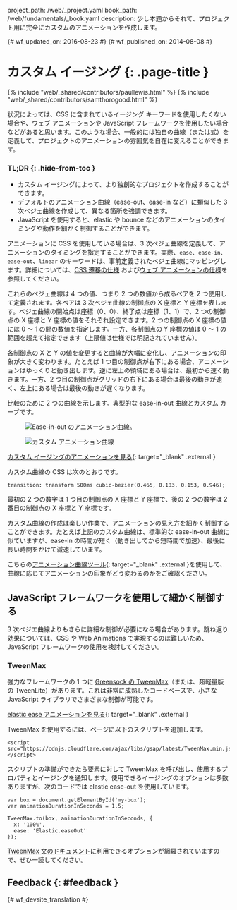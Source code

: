 project_path: /web/_project.yaml book_path: /web/fundamentals/_book.yaml description: 少し本題からそれて、プロジェクト用に完全にカスタムのアニメーションを作成します。

{# wf_updated_on: 2016-08-23 #} {# wf_published_on: 2014-08-08 #}

# カスタム イージング {: .page-title }

{% include "web/_shared/contributors/paullewis.html" %} {% include "web/_shared/contributors/samthorogood.html" %}

状況によっては、CSS に含まれているイージング キーワードを使用したくない場合や、ウェブ アニメーションや JavaScript フレームワークを使用したい場合などがあると思います。このような場合、一般的には独自の曲線（または式）を定義して、プロジェクトのアニメーションの雰囲気を自在に変えることができます。

### TL;DR {: .hide-from-toc }

* カスタム イージングによって、より独創的なプロジェクトを作成することができます。
* デフォルトのアニメーション曲線（ease-out、ease-in など）に類似した 3 次ベジェ曲線を作成して、異なる箇所を強調できます。
* JavaScript を使用すると、elastic や bounce などのアニメーションのタイミングや動作を細かく制御することができます。

アニメーションに CSS を使用している場合は、3 次ベジェ曲線を定義して、アニメーションのタイミングを指定することができます。実際、`ease`、`ease-in`、`ease-out`、`linear` のキーワードは、事前定義されたベジェ曲線にマッピングします。詳細については、[CSS 遷移の仕様](http://www.w3.org/TR/css3-transitions/) および[ウェブ アニメーションの仕様](https://w3c.github.io/web-animations/#scaling-using-a-cubic-bezier-curve)を参照してください。

これらのベジェ曲線は 4 つの値、つまり 2 つの数値から成るペアを 2 つ使用して定義されます。各ペアは 3 次ベジェ曲線の制御点の X 座標と Y 座標を表します。ベジェ曲線の開始点は座標（0、0）、終了点は座標（1、1）で、2 つの制御点の X 座標と Y 座標の値をそれぞれ設定できます。2 つの制御点の X 座標の値には 0 ～ 1 の間の数値を指定します。一方、各制御点の Y 座標の値は 0 ～ 1 の範囲を超えて指定できます（上限値は仕様では明記されていません）。

各制御点の X と Y の値を変更すると曲線が大幅に変化し、アニメーションの印象が大きく変わります。たとえば 1 つ目の制御点が右下にある場合、アニメーションはゆっくりと動き出します。逆に左上の領域にある場合は、最初から速く動きます。一方、2 つ目の制御点がグリッドの右下にある場合は最後の動きが速く、左上にある場合は最後の動きが遅くなります。

比較のために 2 つの曲線を示します。典型的な ease-in-out 曲線とカスタム カーブです。

<div class="attempt-left">
  <figure>
    <img src="images/ease-in-out-markers.png" alt="Ease-in-out のアニメーション曲線。" />
  </figure>
</div>

<div class="attempt-right">
  <figure>
    <img src="images/custom.png" alt="カスタム アニメーション曲線" />
  </figure>
</div>

[カスタム イージングのアニメーションを見る](https://googlesamples.github.io/web-fundamentals/fundamentals/design-and-ux/animations/box-move-custom-curve.html){: target="_blank" .external }

カスタム曲線の CSS は次のとおりです。

    transition: transform 500ms cubic-bezier(0.465, 0.183, 0.153, 0.946);
    

最初の 2 つの数字は 1 つ目の制御点の X 座標と Y 座標で、後の 2 つの数字は 2 番目の制御点の X 座標と Y 座標です。

カスタム曲線の作成は楽しい作業で、アニメーションの見え方を細かく制御することができます。たとえば上記のカスタム曲線は、標準的な ease-in-out 曲線に似ていますが、ease-in の時間が短く（動き出してから短時間で加速）、最後に長い時間をかけて減速しています。

こちらの[アニメーション曲線ツール](https://googlesamples.github.io/web-fundamentals/fundamentals/design-and-ux/animations/curve-playground.html){: target="_blank" .external }を使用して、曲線に応じてアニメーションの印象がどう変わるのかをご確認ください。

## JavaScript フレームワークを使用して細かく制御する

3 次ベジエ曲線よりもさらに詳細な制御が必要になる場合があります。跳ね返り効果については、CSS や Web Animations で実現するのは難しいため、JavaScript フレームワークの使用を検討してください。

### TweenMax

強力なフレームワークの 1 つに [Greensock の TweenMax](https://github.com/greensock/GreenSock-JS/tree/master/src/minified)（または、超軽量版の TweenLite）があります。これは非常に成熟したコードベースで、小さな JavaScript ライブラリでさまざまな制御が可能です。

[elastic ease アニメーションを見る](https://googlesamples.github.io/web-fundamentals/fundamentals/design-and-ux/animations/box-move-elastic.html){: target="_blank" .external }

TweenMax を使用するには、ページに以下のスクリプトを追加します。

    <script src="https://cdnjs.cloudflare.com/ajax/libs/gsap/latest/TweenMax.min.js"></script>
    

スクリプトの準備ができたら要素に対して TweenMax を呼び出し、使用するプロパティとイージングを通知します。使用できるイージングのオプションは多数ありますが、次のコードでは elastic ease-out を使用しています。

    var box = document.getElementById('my-box');
    var animationDurationInSeconds = 1.5;
    
    TweenMax.to(box, animationDurationInSeconds, {
      x: '100%',
      ease: 'Elastic.easeOut'
    });
    

[TweenMax 文のドキュメント](https://greensock.com/docs/#/HTML5/GSAP/TweenMax/)に利用できるオプションが網羅されていますので、ぜひ一読してください。

## Feedback {: #feedback }

{# wf_devsite_translation #}